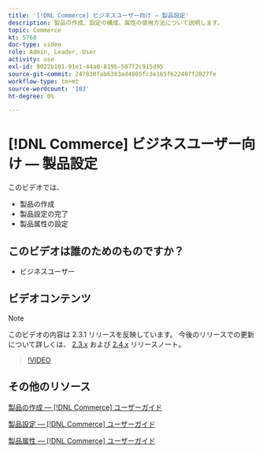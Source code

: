 ```yaml
---
title: '[!DNL Commerce] ビジネスユーザー向け — 製品設定'
description: 製品の作成、設定の構成、属性の使用方法について説明します。
topic: Commerce
kt: 5768
doc-type: video
role: Admin, Leader, User
activity: use
exl-id: 9022b101-91e1-44a0-819b-507f2c915d95
source-git-commit: 247830fab6383ad4805fc3e165f622407f2027fe
workflow-type: tm+mt
source-wordcount: '103'
ht-degree: 0%

---
```


# [!DNL Commerce] ビジネスユーザー向け — 製品設定

このビデオでは、

- 製品の作成
- 製品設定の完了
- 製品属性の設定

## このビデオは誰のためのものですか？

- ビジネスユーザー

## ビデオコンテンツ

>[!NOTE]
>
>このビデオの内容は 2.3.1 リリースを反映しています。 今後のリリースでの更新について詳しくは、 [ 2.3.x](https://devdocs.magento.com/guides/v2.3/release-notes/bk-release-notes.html) および [2.4.x](https://devdocs.magento.com/guides/v2.4/release-notes/bk-release-notes.html) リリースノート。

>[!VIDEO](https://video.tv.adobe.com/v/35953?quality=12&learn=on)

## その他のリソース

[製品の作成 — [!DNL Commerce] ユーザーガイド](https://docs.magento.com/user-guide/catalog/product-create.html)

[製品設定 — [!DNL Commerce] ユーザーガイド](https://docs.magento.com/user-guide/catalog/settings.html)

[製品属性 — [!DNL Commerce] ユーザーガイド](https://docs.magento.com/user-guide/catalog/product-attributes.html)
